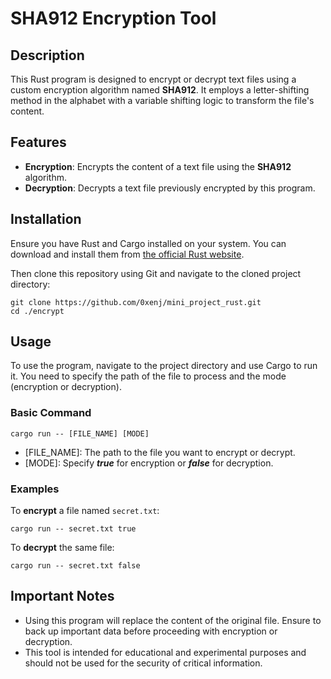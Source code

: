 # SHA912 Encryption Tool

## Description

This Rust program is designed to encrypt or decrypt text files using a custom encryption algorithm named **SHA912**. It employs a letter-shifting method in the alphabet with a variable shifting logic to transform the file's content.

## Features

- **Encryption**: Encrypts the content of a text file using the **SHA912** algorithm.
- **Decryption**: Decrypts a text file previously encrypted by this program.

## Installation

Ensure you have Rust and Cargo installed on your system. You can download and install them from [the official Rust website](https://www.rust-lang.org/tools/install).

Then clone this repository using Git and navigate to the cloned project directory:

```
git clone https://github.com/0xenj/mini_project_rust.git
cd ./encrypt
```

## Usage

To use the program, navigate to the project directory and use Cargo to run it. You need to specify the path of the file to process and the mode (encryption or decryption).

### Basic Command

`cargo run -- [FILE_NAME] [MODE]`

- [FILE_NAME]: The path to the file you want to encrypt or decrypt.
- [MODE]: Specify ***true*** for encryption or ***false*** for decryption.

### Examples

To **encrypt** a file named `secret.txt`:

`cargo run -- secret.txt true`

To **decrypt** the same file:

`cargo run -- secret.txt false`

## Important Notes

- Using this program will replace the content of the original file. Ensure to back up important data before proceeding with encryption or decryption.
- This tool is intended for educational and experimental purposes and should not be used for the security of critical information.

